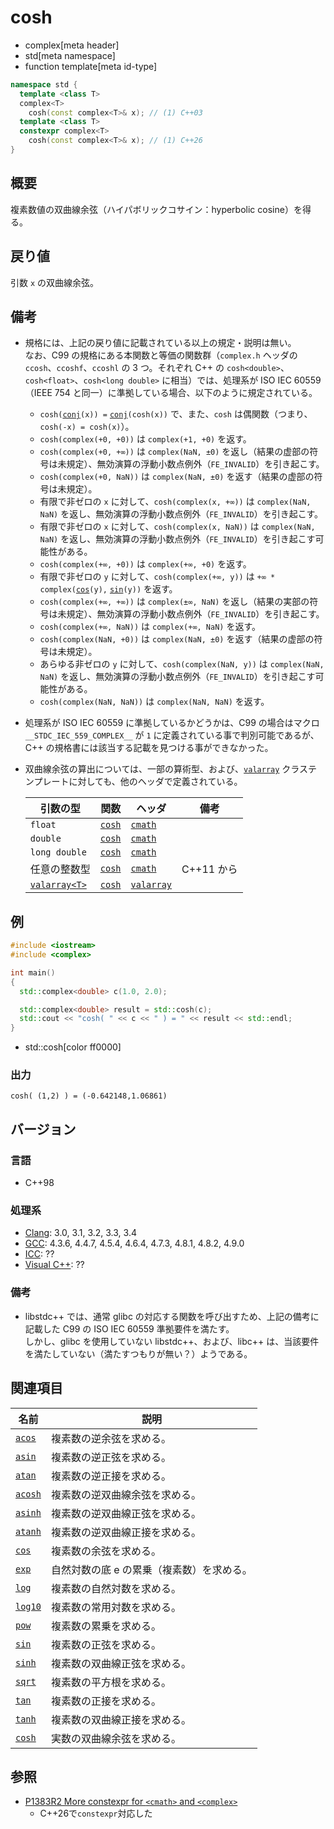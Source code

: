 # cosh
* complex[meta header]
* std[meta namespace]
* function template[meta id-type]

```cpp
namespace std {
  template <class T>
  complex<T>
    cosh(const complex<T>& x); // (1) C++03
  template <class T>
  constexpr complex<T>
    cosh(const complex<T>& x); // (1) C++26
}
```

## 概要
複素数値の双曲線余弦（ハイパボリックコサイン：hyperbolic cosine）を得る。


## 戻り値
引数 `x` の双曲線余弦。


## 備考
- 規格には、上記の戻り値に記載されている以上の規定・説明は無い。  
	なお、C99 の規格にある本関数と等価の関数群（`complex.h` ヘッダの `ccosh`、`ccoshf`、`ccoshl` の 3 つ。それぞれ C++ の `cosh<double>`、`cosh<float>`、`cosh<long double>` に相当）では、処理系が ISO IEC 60559（IEEE 754 と同一）に準拠している場合、以下のように規定されている。
	- `cosh(`[`conj`](conj.md)`(x)) =` [`conj`](conj.md)`(cosh(x))` で、また、`cosh` は偶関数（つまり、`cosh(-x) = cosh(x)`）。
	- `cosh(complex(+0, +0))` は `complex(+1, +0)` を返す。
	- `cosh(complex(+0, +∞))` は `complex(NaN, ±0)` を返し（結果の虚部の符号は未規定）、無効演算の浮動小数点例外（`FE_INVALID`）を引き起こす。
	- `cosh(complex(+0, NaN))` は `complex(NaN, ±0)` を返す（結果の虚部の符号は未規定）。
	- 有限で非ゼロの `x` に対して、`cosh(complex(x, +∞))` は `complex(NaN, NaN)` を返し、無効演算の浮動小数点例外（`FE_INVALID`）を引き起こす。
	- 有限で非ゼロの `x` に対して、`cosh(complex(x, NaN))` は `complex(NaN, NaN)` を返し、無効演算の浮動小数点例外（`FE_INVALID`）を引き起こす可能性がある。
	- `cosh(complex(+∞, +0))` は `complex(+∞, +0)` を返す。
	- 有限で非ゼロの `y` に対して、`cosh(complex(+∞, y))` は `+∞ * complex(`[`cos`](/reference/cmath/cos.md)`(y),` [`sin`](/reference/cmath/sin.md)`(y))` を返す。
	- `cosh(complex(+∞, +∞))` は `complex(±∞, NaN)` を返し（結果の実部の符号は未規定）、無効演算の浮動小数点例外（`FE_INVALID`）を引き起こす。
	- `cosh(complex(+∞, NaN))` は `complex(+∞, NaN)` を返す。
	- `cosh(complex(NaN, +0))` は `complex(NaN, ±0)` を返す（結果の虚部の符号は未規定）。
	- あらゆる非ゼロの `y` に対して、`cosh(complex(NaN, y))` は `complex(NaN, NaN)` を返し、無効演算の浮動小数点例外（`FE_INVALID`）を引き起こす可能性がある。
	- `cosh(complex(NaN, NaN))` は `complex(NaN, NaN)` を返す。
- 処理系が ISO IEC 60559 に準拠しているかどうかは、C99 の場合はマクロ `__STDC_IEC_559_COMPLEX__` が `1` に定義されている事で判別可能であるが、C++ の規格書には該当する記載を見つける事ができなかった。
- 双曲線余弦の算出については、一部の算術型、および、[`valarray`](/reference/valarray.md) クラステンプレートに対しても、他のヘッダで定義されている。

	| 引数の型                                  | 関数                                           | ヘッダ                               | 備考       |
	|-------------------------------------------|------------------------------------------------|--------------------------------------|------------|
	| `float`                                   | [`cosh`](/reference/cmath/cosh.md)             | [`cmath`](/reference/cmath.md)       |            |
	| `double`                                  | [`cosh`](/reference/cmath/cosh.md)             | [`cmath`](/reference/cmath.md)       |            |
	| `long double`                             | [`cosh`](/reference/cmath/cosh.md)             | [`cmath`](/reference/cmath.md)       |            |
	| 任意の整数型                              | [`cosh`](/reference/cmath/cosh.md)             | [`cmath`](/reference/cmath.md)       | C++11 から |
	| [`valarray<T>`](/reference/valarray.md)   | [`cosh`](/reference/valarray/valarray/cosh.md) | [`valarray`](/reference/valarray.md) |            |


## 例
```cpp example
#include <iostream>
#include <complex>

int main()
{
  std::complex<double> c(1.0, 2.0);

  std::complex<double> result = std::cosh(c);
  std::cout << "cosh( " << c << " ) = " << result << std::endl;
}
```
* std::cosh[color ff0000]

### 出力
```
cosh( (1,2) ) = (-0.642148,1.06861)
```


## バージョン
### 言語
- C++98

### 処理系
- [Clang](/implementation.md#clang): 3.0, 3.1, 3.2, 3.3, 3.4
- [GCC](/implementation.md#gcc): 4.3.6, 4.4.7, 4.5.4, 4.6.4, 4.7.3, 4.8.1, 4.8.2, 4.9.0
- [ICC](/implementation.md#icc): ??
- [Visual C++](/implementation.md#visual_cpp): ??

### 備考
- libstdc++ では、通常 glibc の対応する関数を呼び出すため、上記の備考に記載した C99 の ISO IEC 60559 準拠要件を満たす。  
	しかし、glibc を使用していない libstdc++、および、libc++ は、当該要件を満たしていない（満たすつもりが無い？）ようである。


## 関連項目
| 名前                               | 説明                                      |
|------------------------------------|-------------------------------------------|
| [`acos`](acos.md)                  | 複素数の逆余弦を求める。                  |
| [`asin`](asin.md)                  | 複素数の逆正弦を求める。                  |
| [`atan`](atan.md)                  | 複素数の逆正接を求める。                  |
| [`acosh`](acosh.md)                | 複素数の逆双曲線余弦を求める。            |
| [`asinh`](asinh.md)                | 複素数の逆双曲線正弦を求める。            |
| [`atanh`](atanh.md)                | 複素数の逆双曲線正接を求める。            |
| [`cos`](cos.md)                    | 複素数の余弦を求める。                    |
| [`exp`](exp.md)                    | 自然対数の底 e の累乗（複素数）を求める。 |
| [`log`](log.md)                    | 複素数の自然対数を求める。                |
| [`log10`](log10.md)                | 複素数の常用対数を求める。                |
| [`pow`](pow.md)                    | 複素数の累乗を求める。                    |
| [`sin`](sin.md)                    | 複素数の正弦を求める。                    |
| [`sinh`](sinh.md)                  | 複素数の双曲線正弦を求める。              |
| [`sqrt`](sqrt.md)                  | 複素数の平方根を求める。                  |
| [`tan`](tan.md)                    | 複素数の正接を求める。                    |
| [`tanh`](tanh.md)                  | 複素数の双曲線正接を求める。              |
| [`cosh`](/reference/cmath/cosh.md) | 実数の双曲線余弦を求める。                |


## 参照
- [P1383R2 More constexpr for `<cmath>` and `<complex>`](https://open-std.org/jtc1/sc22/wg21/docs/papers/2023/p1383r2.pdf)
    - C++26で`constexpr`対応した

